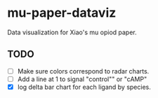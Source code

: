 # mu-paper-dataviz

Data visualization for Xiao's mu opiod paper.


## TODO

- [ ] Make sure colors correspond to radar charts.
- [ ] Add a line at 1 to signal "control"" or "cAMP"
- [X] log delta bar chart for each ligand by species.
